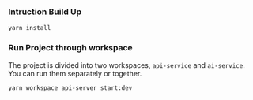 ### Intruction Build Up

```
yarn install
```

### Run Project through workspace
The project is divided into two workspaces, `api-service` and `ai-service`. You can run them separately or together.

```
yarn workspace api-server start:dev

